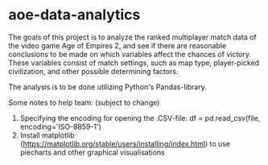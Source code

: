 # aoe-data-analytics

The goals of this project is to analyze the ranked multiplayer match data of the video game Age of Empires 2, and see if there are reasonable conclusions to be made on which variables affect the chances of victory.
These variables consist of match settings, such as map type, player-picked civilization, and other possible determining factors.

The analysis is to be done utilizing Python's Pandas-library.

Some notes to help team: (subject to change)
1. Specifying the encoding for opening the .CSV-file: df = pd.read_csv(file, encoding='ISO-8859-1')
2. Install matplotlib (https://matplotlib.org/stable/users/installing/index.html) to use piecharts and other graphical visualisations
